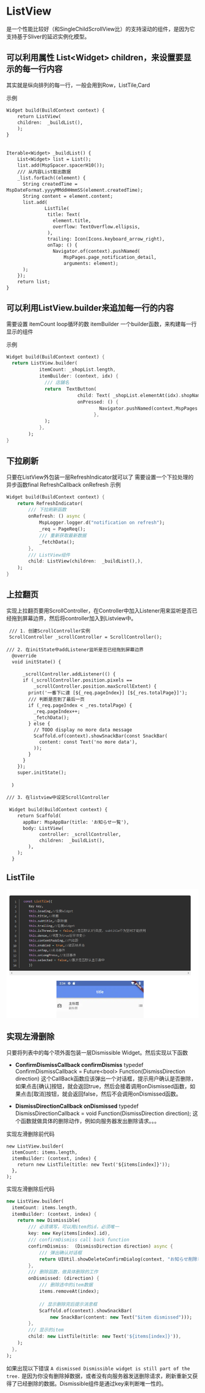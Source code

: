 # ListView

是一个性能比较好（和SingleChildScrollView比）的支持滚动的组件，是因为它支持基于Sliver的延迟实例化模型。

## 可以利用属性 List\<Widget\> children，来设置要显示的每一行内容
其实就是纵向排列的每一行，一般会用到Row，ListTile,Card

示例 
```
Widget build(BuildContext context) {
    return ListView(
    children:  _buildList(),
    );
}


Iterable<Widget> _buildList() {
    List<Widget> list = List();
    list.add(MspSpacer.spacerH10());
    /// 从内容List取出数据
    _list.forEach((element) {
      String createdTime = MspDateFormat.yyyyMMddHHmmSS(element.createdTime);
      String content = element.content;
      list.add(
              ListTile(
               title: Text(
                 element.title,
                 overflow: TextOverflow.ellipsis,
               ),
               trailing: Icon(Icons.keyboard_arrow_right),
               onTap: () {
                 Navigator.of(context).pushNamed(
                     MspPages.page_notification_detail,
                     arguments: element);
      );
    });
    return list;
}
```

## 可以利用ListView.builder来追加每一行的内容
需要设置
itemCount loop循环的数
itemBuilder 一个builder函数，来构建每一行显示的组件

示例 
```dart
Widget build(BuildContext context) {
  return ListView.builder(
            itemCount: _shopList.length,
            itemBuilder: (context, idx) {
              /// 店舗名
              return  TextButton(
                          child: Text( _shopList.elementAt(idx).shopName,),
                          onPressed: () {
                                  Navigator.pushNamed(context,MspPages.page_shop_detail,arguments: _shopList.elementAt(idx).id,);
                                },
              );
            },
        );
}
```

## 下拉刷新
只要在ListView外包装一层RefreshIndicator就可以了
需要设置一个下拉处理的异步函数final RefreshCallback onRefresh
示例 
```dart
Widget build(BuildContext context) {
    return RefreshIndicator(
        /// 下拉刷新函数
        onRefresh: () async {
            MspLogger.logger.d("notification on refresh");
            _req = PageReq();
            /// 重新获取最新数据
            _fetchData();
        },
        /// ListView组件
        child: ListView(children:  _buildList(),),
    );
}

```

## 上拉翻页
实现上拉翻页要用ScrollController，在Controller中加入Listener用来监听是否已经拖到屏幕边界，然后将controller加入到Listview中。

```
 /// 1. 创建ScrollController实例
 ScrollController _scrollController = ScrollController();

/// 2. 在initState中addListener监听是否已经拖到屏幕边界
  @override
  void initState() {

      _scrollController.addListener(() {
      if (_scrollController.position.pixels ==
          _scrollController.position.maxScrollExtent) {
        print('一番下に達 [${_req.pageIndex}] [${_res.totalPage}]');
        /// 判断是否到了最后一页
        if (_req.pageIndex < _res.totalPage) {
          _req.pageIndex++;
          _fetchData();
        } else {
          // TODO display no more data message
          Scaffold.of(context).showSnackBar(const SnackBar(
            content: const Text('no more data'),
          ));
        }
      }
    });
    super.initState();

  ｝

/// 3. 在listview中设定ScrollController

 Widget build(BuildContext context) {
    return Scaffold(
      appBar: MspAppBar(title: 'お知らせ一覧'),
      body: ListView(
            controller: _scrollController,
            children:  _buildList(),
        ),
    );
  }  

```

## ListTile

![](img\2020-11-02-16-13-33.png)

## 实现左滑删除

只要将列表中的每个项外面包装一层Dismissible Widget。然后实现以下函数
* **ConfirmDismissCallback confirmDismiss** 
  typedef ConfirmDismissCallback = Future\<bool\> Function(DismissDirection direction)
  这个CallBack函数应该弹出一个对话框，提示用户确认是否删除，如果点击[确认]按钮，就会返回true，然后会接着调用onDismissed函数，如果点击[取消]按钮，就会返回false，然后不会调用onDismissed函数。

* **DismissDirectionCallback onDismissed**
  typedef DismissDirectionCallback = void Function(DismissDirection direction);
  这个函数就做具体的删除动作，例如向服务器发出删除请求。。。

实现左滑删除前代码
```
new ListView.builder(
  itemCount: items.length,
  itemBuilder: (context, index) {
    return new ListTile(title: new Text('${items[index]}'));
  },
);
```

实现左滑删除后代码
```dart
new ListView.builder(
  itemCount: items.length,
  itemBuilder: (context, index) {
    return new Dismissible(
        /// 必须填写，可以用item的id，必须唯一
        key: new Key(items[index].id),
        /// confirmDismiss call back function
        confirmDismiss:  (DismissDirection direction) async {
            /// 弹出确认对话框
            return UIUtil.showDeleteConfirmDialog(context, "お知らせ削除してもよろしいでしょうか。");
        },
        /// 删除函数，做具体删除的工作
        onDismissed: (direction) {
            /// 删除选中的item数据
            items.removeAt(index);

            // 显示删除完后提示消息框
            Scaffold.of(context).showSnackBar(
                new SnackBar(content: new Text("$item dismissed")));
        },
        /// 显示的item
        child: new ListTile(title: new Text('${items[index]}')),
    );
  },
);
```
如果出现以下错误
`A dismissed Dismissible widget is still part of the tree.`
是因为你没有删除掉数据，或者没有向服务器发送删除请求，刷新重新又获得了已经删除的数据。Dismissible组件是通过key来判断唯一性的。

